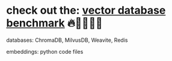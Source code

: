 # check out the: [vector database benchmark](README.pdf) 🔥💾👨🏻‍🔬

databases: ChromaDB, MilvusDB, Weavite, Redis

embeddings: python code files
